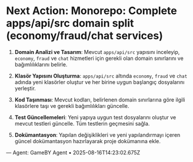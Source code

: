 # Next Action: Monorepo: Complete apps/api/src domain split (economy/fraud/chat services)

1. **Domain Analizi ve Tasarım**: Mevcut `apps/api/src` yapısını inceleyip, `economy`, `fraud` ve `chat` hizmetleri için gerekli olan domain sınırlarını ve bağımlılıklarını belirle.

2. **Klasör Yapısını Oluşturma**: `apps/api/src` altında `economy`, `fraud` ve `chat` adında yeni klasörler oluştur ve her birine uygun başlangıç dosyalarını yerleştir.

3. **Kod Taşınması**: Mevcut kodları, belirlenen domain sınırlarına göre ilgili klasörlere taşı ve gerekli bağımlılıkları güncelle.

4. **Test Güncellemeleri**: Yeni yapıya uygun test dosyalarını oluştur ve mevcut testleri güncelle. Tüm testlerin geçmesini sağla.

5. **Dokümantasyon**: Yapılan değişiklikleri ve yeni yapılandırmayı içeren güncel dokümantasyon hazırlayarak proje dokümanına ekle.

— Agent: GameBY Agent • 2025-08-16T14:23:02.675Z

